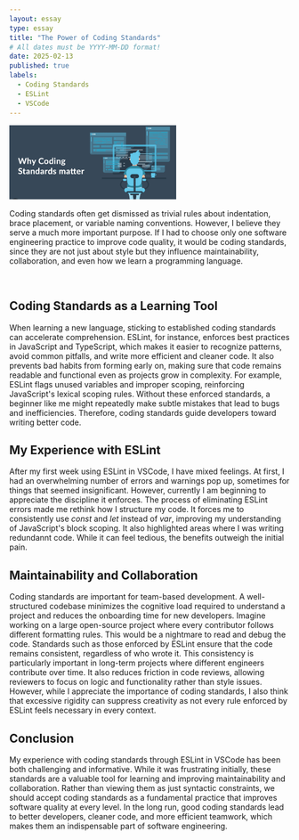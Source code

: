 ```yaml
---
layout: essay
type: essay
title: "The Power of Coding Standards"
# All dates must be YYYY-MM-DD format!
date: 2025-02-13
published: true
labels:
  - Coding Standards
  - ESLint
  - VSCode
---
```


<img width="300px" class="rounded float-start pe-4" src="../img/CodingStandards.png">

Coding standards often get dismissed as trivial rules about indentation, brace placement, or variable naming conventions. However, I believe they serve a much more important purpose. If I had to choose only one software engineering practice to improve code quality, it would be coding standards, since they are not just about style but they influence maintainability, collaboration, and even how we learn a programming language.

<br>

## Coding Standards as a Learning Tool

When learning a new language, sticking to established coding standards can accelerate comprehension. ESLint, for instance, enforces best practices in JavaScript and TypeScript, which makes it easier to recognize patterns, avoid common pitfalls, and write more efficient and cleaner code. It also prevents bad habits from forming early on, making sure that code remains readable and functional even as projects grow in complexity. For example, ESLint flags unused variables and improper scoping, reinforcing JavaScript's lexical scoping rules. Without these enforced standards, a beginner like me might repeatedly make subtle mistakes that lead to bugs and inefficiencies. Therefore, coding standards guide developers toward writing better code.

## My Experience with ESLint

After my first week using ESLint in VSCode, I have mixed feelings. At first, I had an overwhelming number of errors and warnings pop up, sometimes for things that seemed insignificant. However, currently I am beginning to appreciate the discipline it enforces. The process of eliminating ESLint errors made me rethink how I structure my code. It forces me to consistently use *const* and *let* instead of *var*, improving my understanding of JavaScript's block scoping. It also highlighted areas where I was writing redundannt code. While it can feel tedious, the benefits outweigh the initial pain.

## Maintainability and Collaboration

Coding standards are important for team-based development. A well-structured codebase minimizes the cognitive load required to understand a project and reduces the onboarding time for new developers. Imagine working on a large open-source project where every contributor follows different formatting rules. This would be a nightmare to read and debug the code. Standards such as those enforced by ESLint ensure that the code remains consistent, regardless of who wrote it. This consistency is particularly important in long-term projects where different engineers contribute over time. It also reduces friction in code reviews, allowing reviewers to focus on logic and functionality rather than style issues. However, while I appreciate the importance of coding standards, I also think that excessive rigidity can suppress creativity as not every rule enforced by ESLint feels necessary in every context.

## Conclusion

My experience with coding standards through ESLint in VSCode has been both challenging and informative. While it was frustrating initially, these standards are a valuable tool for learning and improving maintainability and collaboration. Rather than viewing them as just syntactic constraints, we should accept coding standards as a fundamental practice that improves software quality at every level. In the long run, good coding standards lead to better developers, cleaner code, and more efficient teamwork, which makes them an indispensable part of software engineering.
